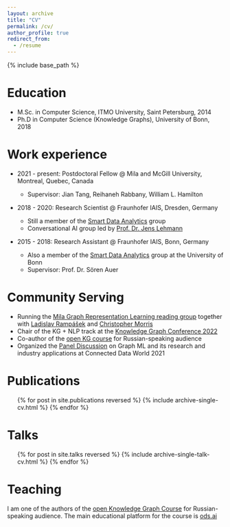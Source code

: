 ```yaml
---
layout: archive
title: "CV"
permalink: /cv/
author_profile: true
redirect_from:
  - /resume
---
```


{% include base_path %}

Education
======
* M.Sc. in Computer Science, ITMO University, Saint Petersburg, 2014
* Ph.D in Computer Science (Knowledge Graphs), University of Bonn, 2018 

Work experience
======
* 2021 - present: Postdoctoral Fellow @ Mila and McGill University, Montreal, Quebec, Canada
  * Supervisor: Jian Tang, Reihaneh Rabbany, William L. Hamilton

* 2018 - 2020: Research Scientist @ Fraunhofer IAIS, Dresden, Germany
  * Still a member of the [Smart Data Analytics](http://sda.cs.uni-bonn.de/) group
  * Conversational AI group led by [Prof. Dr. Jens Lehmann](http://jens-lehmann.org/)

* 2015 - 2018: Research Assistant @ Fraunhofer IAIS, Bonn, Germany
  * Also a member of the [Smart Data Analytics](http://sda.cs.uni-bonn.de/) group at the University of Bonn
  * Supervisor: Prof. Dr. Sören Auer

Community Serving
======  
* Running the [Mila Graph Representation Learning reading group](https://grlmila.github.io/) together with [Ladislav Rampášek](https://rampasek.github.io/) and [Christopher Morris](https://chrsmrrs.github.io/)
* Chair of the KG + NLP track at the [Knowledge Graph Conference 2022](https://www.knowledgegraph.tech/)
* Co-author of the [open KG course](/kgcourse2021/) for Russian-speaking audience
* Organized the [Panel Discussion](https://2021.connected-data.world/talks/graph-machine-learning-research-and-industry-applications/) on Graph ML and its research and industry applications at Connected Data World 2021

Publications
======
  <ul>{% for post in site.publications reversed %}
    {% include archive-single-cv.html %}
  {% endfor %}</ul>
  
Talks
======
  <ul>{% for post in site.talks reversed %}
    {% include archive-single-talk-cv.html %}
  {% endfor %}</ul>
  
Teaching
======
  I am one of the authors of the [open Knowledge Graph Course](/kgcourse2021/) for Russian-speaking audience. The main educational platform for the course is [ods.ai](https://ods.ai/)
  
